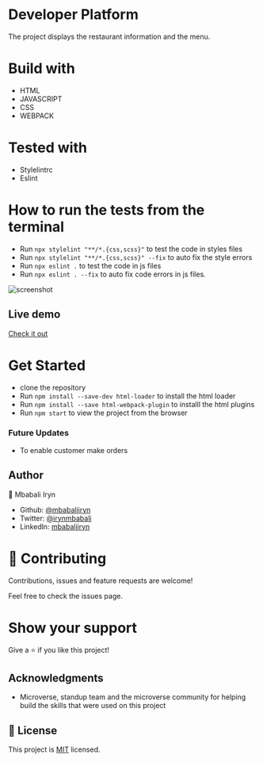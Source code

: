 # Developer Platform
The project displays the restaurant information and the menu.

# Build with

- HTML
- JAVASCRIPT
- CSS
- WEBPACK

# Tested with
- Stylelintrc
- Eslint 

# How to run the tests from the terminal
- Run `npx stylelint "**/*.{css,scss}"` to test the code in styles files
- Run `npx stylelint "**/*.{css,scss}" --fix` to auto fix the style errors
- Run `npx eslint .` to test the code in js files 
- Run `npx eslint . --fix` to auto fix code errors in js files.


![screenshot](![rest](https://user-images.githubusercontent.com/44978186/88474291-8fb98700-cf2d-11ea-9152-e10770075cdb.png)
)

## Live demo

[Check it out](https://engineerplatform.herokuapp.com/users/sign_in)

# Get Started
- clone the repository
- Run `npm install --save-dev html-loader` to install the html loader
- Run `npm install --save html-webpack-plugin` to installl the html plugins
- Run `npm start` to view the project from the browser 


### Future Updates
- To enable customer make orders 

## Author

👤 Mbabali Iryn

- Github: [@mbabaliiryn](https://github.com/mbabaliiryn)
- Twitter: [@irynmbabali](https://twitter.com/irynmbabali)
- Linkedln: [mbabaliiryn](https://www.linkedin.com/in/mbabaliiryn)

# 🤝 Contributing

Contributions, issues and feature requests are welcome!

Feel free to check the issues page.

# Show your support

Give a ⭐️ if you like this project!

## Acknowledgments

- Microverse, standup team and the microverse community for helping build the skills that were used on this project

## 📝 License

This project is [MIT](lic.url) licensed.

